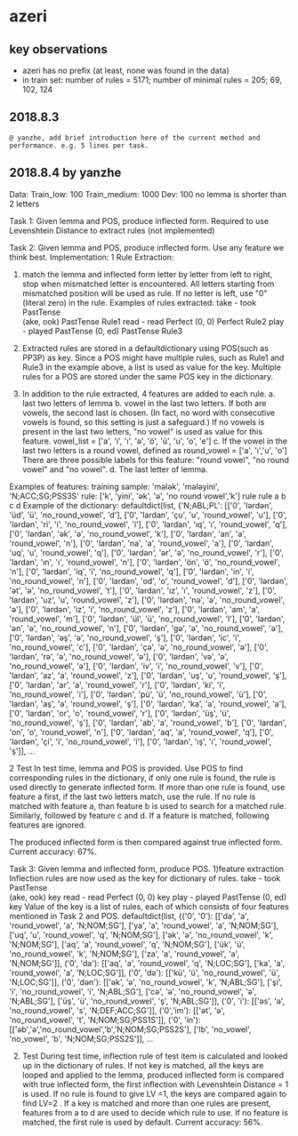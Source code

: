 # azeri
## key observations
* azeri has no prefix (at least, none was found in the data)
* in train set: number of rules = 5171; number of minimal rules = 205; 69, 102, 124
## 2018.8.3
    @ yanzhe, add brief introduction here of the current method and performance. e.g. 5 lines per task.
## 2018.8.4 by yanzhe

Data:
Train_low: 100
Train_medium: 1000
Dev: 100
no lemma is shorter than 2 letters

Task 1: 
Given lemma and POS, produce inflected form. Required to use Levenshtein Distance to extract rules (not implemented)

Task 2: 
Given lemma and POS, produce inflected form. Use any feature we think best.
Implementation: 
1 Rule Extraction:
1) match the lemma and inflected form letter by letter from left to right, stop when mismatched letter is encountered. All letters starting from mismatched position will be used as rule. If no letter is left, use "0" (literal zero) in the rule. 
Examples of rules extracted:
take - took  PastTense  
(ake, ook) PastTense  Rule1
read - read Perfect
(0, 0) Perfect   Rule2
play - played PastTense
(0, ed) PastTense   Rule3

2) Extracted rules are stored in a defaultdictionary using POS(such as PP3P) as key. Since a POS might have multiple rules, such as Rule1 and Rule3 in the example above, a list is used as value for the key. Multiple rules for a POS are stored under the same POS key in the dictionary.

3) In addition to the rule extracted, 4 features are added to each rule.
a. last two letters of lemma
b. vowel in the last two letters. If both are vowels, the second last is chosen. (In fact, no word with consecutive vowels is found, so this setting is just a safeguard.) If no vowels is present in the last two letters, "no vowel" is used as value for this feature.
vowel_list = ['a', 'i', 'ı', 'ə', 'ö', 'ü', 'u', 'o', 'e']
c. If the vowel in the last two letters is a round vowel, defined as 
round_vowel = ['a', 'ı','u', 'o']
There are three possible labels for this feature: "round vowel", "no round vowel" and "no vowel".
d. The last letter of lemma. 

Examples of features:
training sample: 'mələk', 'mələyini', 'N;ACC;SG;PSS3S'
rule: ['k', 'yini', 'ək', 'ə', 'no round vowel','k']
        rule rule    a     b        c            d
Example of the dictionary:
defaultdict(list,
            {'N;ABL;PL': [['0', 'lərdən', 'üd', 'ü', 'no_round_vowel', 'd'],
              ['0', 'lardan', 'çu', 'u', 'round_vowel', 'u'],
              ['0', 'lərdən', 'ri', 'i', 'no_round_vowel', 'i'],
              ['0', 'lardan', 'ıq', 'ı', 'round_vowel', 'q'],
              ['0', 'lərdən', 'ək', 'ə', 'no_round_vowel', 'k'],
              ['0', 'lardan', 'an', 'a', 'round_vowel', 'n'],
              ['0', 'lardan', 'na', 'a', 'round_vowel', 'a'],
              ['0', 'lardan', 'uq', 'u', 'round_vowel', 'q'],
              ['0', 'lərdən', 'ər', 'ə', 'no_round_vowel', 'r'],
              ['0', 'lardan', 'ın', 'ı', 'round_vowel', 'n'],
              ['0', 'lərdən', 'ön', 'ö', 'no_round_vowel', 'n'],
              ['0', 'lərdən', 'iq', 'i', 'no_round_vowel', 'q'],
              ['0', 'lərdən', 'in', 'i', 'no_round_vowel', 'n'],
              ['0', 'lardan', 'od', 'o', 'round_vowel', 'd'],
              ['0', 'lərdən', 'ət', 'ə', 'no_round_vowel', 't'],
              ['0', 'lardan', 'ız', 'ı', 'round_vowel', 'z'],
              ['0', 'lardan', 'uz', 'u', 'round_vowel', 'z'],
              ['0', 'lərdən', 'nə', 'ə', 'no_round_vowel', 'ə'],
              ['0', 'lərdən', 'iz', 'i', 'no_round_vowel', 'z'],
              ['0', 'lardan', 'am', 'a', 'round_vowel', 'm'],
              ['0', 'lərdən', 'ül', 'ü', 'no_round_vowel', 'l'],
              ['0', 'lərdən', 'ən', 'ə', 'no_round_vowel', 'n'],
              ['0', 'lərdən', 'gə', 'ə', 'no_round_vowel', 'ə'],
              ['0', 'lərdən', 'əş', 'ə', 'no_round_vowel', 'ş'],
              ['0', 'lərdən', 'ic', 'i', 'no_round_vowel', 'c'],
              ['0', 'lərdən', 'çə', 'ə', 'no_round_vowel', 'ə'],
              ['0', 'lərdən', 'rə', 'ə', 'no_round_vowel', 'ə'],
              ['0', 'lərdən', 'və', 'ə', 'no_round_vowel', 'ə'],
              ['0', 'lərdən', 'iv', 'i', 'no_round_vowel', 'v'],
              ['0', 'lardan', 'az', 'a', 'round_vowel', 'z'],
              ['0', 'lardan', 'uş', 'u', 'round_vowel', 'ş'],
              ['0', 'lardan', 'ar', 'a', 'round_vowel', 'r'],
              ['0', 'lərdən', 'ki', 'i', 'no_round_vowel', 'i'],
              ['0', 'lərdən', 'pü', 'ü', 'no_round_vowel', 'ü'],
              ['0', 'lardan', 'aş', 'a', 'round_vowel', 'ş'],
              ['0', 'lardan', 'ka', 'a', 'round_vowel', 'a'],
              ['0', 'lardan', 'or', 'o', 'round_vowel', 'r'],
              ['0', 'lərdən', 'üş', 'ü', 'no_round_vowel', 'ş'],
              ['0', 'lardan', 'ab', 'a', 'round_vowel', 'b'],
              ['0', 'lardan', 'on', 'o', 'round_vowel', 'n'],
              ['0', 'lardan', 'aq', 'a', 'round_vowel', 'q'],
              ['0', 'lərdən', 'çi', 'i', 'no_round_vowel', 'i'],
              ['0', 'lardan', 'ış', 'ı', 'round_vowel', 'ş']],
...

2 Test
In test time, lemma and POS is provided.
Use POS to find corresponding rules in the dictionary, if only one rule is found, the rule is used directly to generate inflected form.
If more than one rule is found, use feature a first, if the last two letters match, use the rule. If no rule is matched with feature a, than feature b is used to search for a matched rule. Similarly, followed by feature c and d. If a feature is matched, following features are ignored.

The produced inflected form is then compared against true inflected form.
Current accuracy: 67%.

Task 3:
Given lemma and inflected form, produce POS.
1)feature extraction
Inflection rules are now used as the key for dictionary of rules.
take - took  PastTense  
(ake, ook) key
read - read Perfect
(0, 0) key
play - played PastTense
(0, ed) key
Value of the key is a list of rules, each of which consists of four features mentioned in Task 2 and POS.
defaultdict(list,
            {('0', '0'): [['da', 'a', 'round_vowel', 'a', 'N;NOM;SG'],
              ['ya', 'a', 'round_vowel', 'a', 'N;NOM;SG'],
              ['uq', 'u', 'round_vowel', 'q', 'N;NOM;SG'],
              ['ək', 'ə', 'no_round_vowel', 'k', 'N;NOM;SG'],
              ['aq', 'a', 'round_vowel', 'q', 'N;NOM;SG'],
              ['ük', 'ü', 'no_round_vowel', 'k', 'N;NOM;SG'],
              ['za', 'a', 'round_vowel', 'a', 'N;NOM;SG']],
             ('0', 'da'): [['aq', 'a', 'round_vowel', 'q', 'N;LOC;SG'],
              ['ka', 'a', 'round_vowel', 'a', 'N;LOC;SG']],
             ('0', 'də'): [['kü', 'ü', 'no_round_vowel', 'ü', 'N;LOC;SG']],
             ('0', 'dən'): [['ək', 'ə', 'no_round_vowel', 'k', 'N;ABL;SG'],
              ['şi', 'i', 'no_round_vowel', 'i', 'N;ABL;SG'],
              ['cə', 'ə', 'no_round_vowel', 'ə', 'N;ABL;SG'],
              ['üş', 'ü', 'no_round_vowel', 'ş', 'N;ABL;SG']],
             ('0', 'i'): [['əs', 'ə', 'no_round_vowel', 's', 'N;DEF;ACC;SG']],
             ('0','im'): [['ət', 'ə', 'no_round_vowel', 't', 'N;NOM;SG;PSS1S']],
             ('0', 'in'): [['əb','ə','no_round_vowel','b','N;NOM;SG;PSS2S'], 
             ['lb', 'no_vowel', 'no_vowel', 'b', 'N;NOM;SG;PSS2S']],
...

2) Test
During test time, inflection rule of test item is calculated and looked up in the dictionary of rules. If not key is matched, all the keys are looped and applied to the lemma, produced inflected form is compared with true inflected form, the first inflection with Levenshtein Distance = 1 is used. If no rule is found to give LV =1, the keys are compared again to find LV=2 . 
If a key is matched and more than one rules are present, features from a to d are used to decide which rule to use. If no feature is matched, the first rule is used by default.
Current accuracy: 56%.


